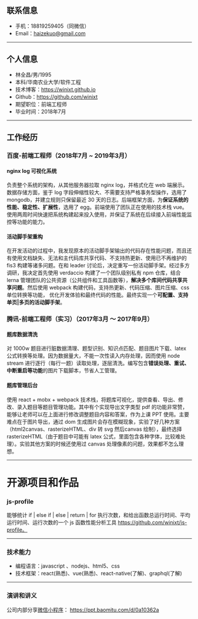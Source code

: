 ## 联系信息

* 手机：18819259405（同微信）
* Email：haizekuo@gmail.com

------

## 个人信息

* 林全昌/男/1995
* 本科/华南农业大学/软件工程
* 技术博客：https://winixt.github.io
* Github：https://github.com/winixt
* 期望职位：前端工程师
* 毕业时间：2018年7月

------

## 工作经历

### 百度-前端工程师（2018年7月 ~ 2019年3月）

#### nginx log 可视化系统

负责整个系统的架构，从其他服务器拉取 nginx log，并格式化在 web 端展示。数据存储方面，鉴于 log 字段伸缩性较大、不需要支持严格事务型操作，选用了 mongodb，并建立规则只保留最近 30 天的日志。后端框架方面，为**保证系统的性能、稳定性、扩展性**，选用了 egg。前端使用了团队正在使用的技术栈 vue。使用两周时间快速把系统构建起来投入使用，并保证了系统在后续接入前端性能监控等功能的能力。

#### 活动脚手架重构

在开发活动的过程中，我发现原本的活动脚手架输出的代码存在性能问题，而且还有使用文档缺失、无法和主代码库共享代码、不支持热更新、使用已不再维护的 fis3 构建等诸多问题。在和 leader 讨论后，决定重写一份活动脚手架。经过多方调研，我决定首先使用 verdaccio 构建了一个团队级别私有 npm 仓库，结合 lerna 管理团队的公共资源（公共组件和工具函数等），**解决多个库间代码共享共享问题**。然后使用 webpack 构建代码，支持热更新、代码压缩、图片压缩、css 单位转换等功能， 优化开发体验和最终代码的性能。最终实现一个**可配置、支持单页|多页的活动脚手架**。

### 腾讯-前端工程师（实习）（2017年3月 ～ 2017年9月）

#### 题库数据清洗

对 1000w 题目进行脏数据清理、题型识别、知识点匹配、题目图片下载、latex 公式转换等处理。因为数据量大，不能一次性读入内存处理，因而使用 node stream 进行逐行（每行一题）读取处理，逐层清洗。编写包含**错误处理、重试、中断重启等功能**的图片下载脚本，节省人工管理。

#### 题库管理后台

使用 react + mobx + webpack 技术栈，将题库可视化，提供查看、导出、修改、录入题目等题目管理功能。其中有个实现导出文字类型 pdf 的功能非常赞，能够让老师可以在上面进行修改调整题目内容和答案，作为上课 PPT 使用。主要难点在于图片导出，通过 dom 生成图片会存在模糊现象，实验了好几种方案（html2canvas、rasterizeHTML、div 转 svg 然后canvas 绘制），最终选择 rasterizeHTML（由于题目中可能有 latex 公式，里面包含各种字体，比较难处理）。实验其他方案的时候还使用过 canvas 处理像素的问题，效果都不怎么理想。

------

# 开源项目和作品

### js-profile

能够统计 if | else if | else | return | for 执行次数，和给出函数总运行时间、平均运行时间、运行次数的一个 js 函数性能分析工具 https://github.com/winixt/js-profile。

------

### 技术能力

* 编程语言：javascript 、nodejs、html5、css
* 技术框架：react(熟悉)、vue(熟悉)、react-native(了解)、graphql(了解)

------

### 演讲和讲义

公司内部分享[微信小程序](https://ppt.baomitu.com/d/0a10362a)： https://ppt.baomitu.com/d/0a10362a